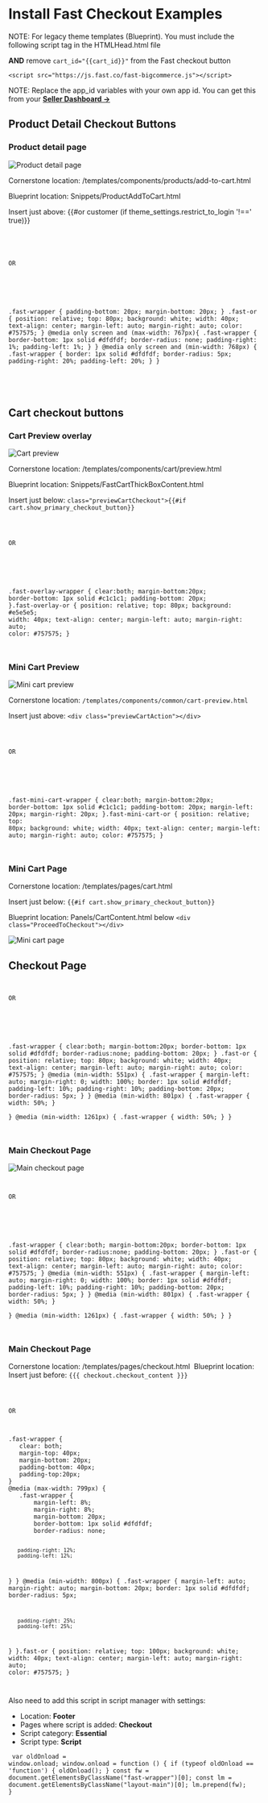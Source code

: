 # Install Fast Checkout Examples

NOTE: For legacy theme templates (Blueprint). You must include the following script tag in the HTMLHead.html file

**AND** remove `cart_id="{{cart_id}}"` from the Fast checkout button

`<script src="https://js.fast.co/fast-bigcommerce.js"></script>`

NOTE: Replace the app_id variables with your own app id. You can get this from your [**Seller Dashboard →**](https://www.fast.co/business/dash/profile)

## Product Detail Checkout Buttons

### Product detail page

![Product detail page](images/bigcommerce/checkout-example-chromatic-coffee.png)

Cornerstone location: /templates/components/products/add-to-cart.html

Blueprint location: Snippets/ProductAddToCart.html

Insert just above:
{{#or customer (if theme_settings.restrict_to_login '!==' true)}}

<code>
<!------ FAST CHECKOUT BUTTON START ----------->
<div class="fast-wrapper"></div>
   <div class="fast-or">OR</div>
   <fast-checkout-button app_id="REPLACE-WITH-YOUR-APP-ID"></fast-checkout-button>

<style></style>
   .fast-wrapper {
     padding-bottom: 20px;
     margin-bottom: 20px;
   }
   .fast-or {
       position: relative;
       top: 80px;
       background: white;
       width: 40px;
       text-align: center;
       margin-left: auto;
       margin-right: auto;
       color: #757575;
   }
   @media only screen and (max-width: 767px){
       .fast-wrapper {
           border-bottom: 1px solid #dfdfdf;
           border-radius: none;
           padding-right: 1%;
           padding-left: 1%;
       }
   }
   @media only screen and (min-width: 768px) {
       .fast-wrapper {
           border: 1px solid #dfdfdf;
           border-radius: 5px;
           padding-right: 20%;
           padding-left: 20%;
       }
   }
<!------ FAST CHECKOUT BUTTON END ----------->
</code>

## Cart checkout buttons

### Cart Preview overlay

![Cart preview](images/bigcommerce/cart-preview.png)

Cornerstone location: /templates/components/cart/preview.html

Blueprint location: Snippets/FastCartThickBoxContent.html

Insert just below: `class="previewCartCheckout">{{#if cart.show_primary_checkout_button}}`

<code><!------ FAST CHECKOUT BUTTON START ----------->
<div class="fast-overlay-wrapper"></div>
 <div class="fast-overlay-or">OR</div>
 <fast-checkout-cart-button cart_id="{{cart_id}}" app_id="REPLACE-WITH-YOUR-APP-ID"></fast-checkout-cart-button>

<style></style>
.fast-overlay-wrapper {
   clear:both;
   margin-bottom:20px;
   border-bottom: 1px solid #c1c1c1;
   padding-bottom: 20px;
}.fast-overlay-or {
   position: relative;
   top: 80px;
   background: #e5e5e5;
   width: 40px;
   text-align: center;
   margin-left: auto;
   margin-right: auto;
   color: #757575;
}
<!------ FAST CHECKOUT BUTTON END -----------></code>

### Mini Cart Preview

![Mini cart preview](images/bigcommerce/mini-cart-preview.png)

Cornerstone location: `/templates/components/common/cart-preview.html`

Insert just above: `<div class="previewCartAction"></div>`

<code><!------ FAST CHECKOUT BUTTON START ----------->
<div class="fast-mini-cart-wrapper"></div>
 <div class="fast-mini-cart-or">OR</div>
 <fast-checkout-cart-button cart_id="{{cart_id}}" app_id="REPLACE-WITH-YOUR-APP-ID"></fast-checkout-cart-button>

<style></style>
.fast-mini-cart-wrapper {
   clear:both;
   margin-bottom:20px;
   border-bottom: 1px solid #c1c1c1;
   padding-bottom: 20px;
   margin-left: 20px;
   margin-right: 20px;
}.fast-mini-cart-or {
   position: relative;
   top: 80px;
   background: white;
   width: 40px;
   text-align: center;
   margin-left: auto;
   margin-right: auto;
   color: #757575;
}
<!------ FAST CHECKOUT BUTTON END -----------></code>

### Mini Cart Page

Cornerstone location: /templates/pages/cart.html

Insert just below: `{{#if cart.show_primary_checkout_button}}`

Blueprint location: Panels/CartContent.html below `<div class="ProceedToCheckout"></div>`

![Mini cart page](images/bigcommerce/mini-cart-page.png)

## Checkout Page

<code><!------ FAST CHECKOUT BUTTON START ----------->
<div class="fast-wrapper"></div>
<div class="fast-or">OR</div>
<fast-checkout-cart-button cart_id="{{cart_id}}" app_id="REPLACE-WITH-YOUR-APP-ID"></fast-checkout-cart-button>

<style></style>
.fast-wrapper {
clear:both;
margin-bottom:20px;
border-bottom: 1px solid #dfdfdf;
border-radius:none;
padding-bottom: 20px;
}
.fast-or {
   position: relative;
   top: 80px;
   background: white;
   width: 40px;
   text-align: center;
   margin-left: auto;
   margin-right: auto;
   color: #757575;
}
@media (min-width: 551px) {
   .fast-wrapper {
       margin-left: auto;
       margin-right: 0;
       width: 100%;
       border: 1px solid #dfdfdf;
        padding-left: 10%;
        padding-right: 10%;
        padding-bottom: 20px;
        border-radius: 5px;
   }
}
@media (min-width: 801px) {
   .fast-wrapper {
       width: 50%;
   }    
}
@media (min-width: 1261px) {
   .fast-wrapper {
       width: 50%;
   }
}

<!------ FAST CHECKOUT BUTTON END -----------></code>

### Main Checkout Page

![Main checkout page](images/bigcommerce/main-checkout-page.png)

<code><!------ FAST CHECKOUT BUTTON START ----------->
<div class="fast-wrapper"></div>
<div class="fast-or">OR</div>
<fast-checkout-cart-button cart_id="{{cart_id}}" app_id="REPLACE-WITH-YOUR-APP-ID"></fast-checkout-cart-button>

<style></style>
.fast-wrapper {
clear:both;
margin-bottom:20px;
border-bottom: 1px solid #dfdfdf;
border-radius:none;
padding-bottom: 20px;
}
.fast-or {
   position: relative;
   top: 80px;
   background: white;
   width: 40px;
   text-align: center;
   margin-left: auto;
   margin-right: auto;
   color: #757575;
}
@media (min-width: 551px) {
   .fast-wrapper {
       margin-left: auto;
       margin-right: 0;
       width: 100%;
       border: 1px solid #dfdfdf;
        padding-left: 10%;
        padding-right: 10%;
        padding-bottom: 20px;
        border-radius: 5px;
   }
}
@media (min-width: 801px) {
   .fast-wrapper {
       width: 50%;
   }    
}
@media (min-width: 1261px) {
   .fast-wrapper {
       width: 50%;
   }
}
<!------ FAST CHECKOUT BUTTON END -----------></code>

### Main Checkout Page

Cornerstone location: /templates/pages/checkout.html
‍
Blueprint location:
‍
Insert just before: `{{{ checkout.checkout_content }}}`

<code><!------ FAST CHECKOUT BUTTON START ----------->
<div class="fast-wrapper"></div>
 <div class="fast-or">OR</div>
 <fast-checkout-cart-button cart_id="{{cart_id}}" app_id="REPLACE-WITH-YOUR-APP-ID"></fast-checkout-cart-button>
<style></style>
.fast-wrapper {
   clear: both;
   margin-top: 40px;
   margin-bottom: 20px;
   padding-bottom: 40px;
   padding-top:20px;
}
@media (max-width: 799px) {
   .fast-wrapper {
       margin-left: 8%;
       margin-right: 8%;
       margin-bottom: 20px;
       border-bottom: 1px solid #dfdfdf;
       border-radius: none;
       
       padding-right: 12%;
       padding-left: 12%;
   }
}
@media (min-width: 800px) {
   .fast-wrapper {
       margin-left: auto;
       margin-right: auto;
       margin-bottom: 20px;
       border: 1px solid #dfdfdf;
       border-radius: 5px;
       
       padding-right: 25%;
       padding-left: 25%;
   }
}.fast-or {
   position: relative;
   top: 100px;
   background: white;
   width: 40px;
   text-align: center;
   margin-left: auto;
   margin-right: auto;
   color: #757575;
}
<!------ FAST CHECKOUT BUTTON END -----------></code>

Also need to add this script in script manager with settings:
‍
- Location: **Footer**
‍
- Pages where script is added: **Checkout**
‍
- Script category: **Essential**
‍
- Script type: **Script**

<code><script type="text/javascript"></script>
   var oldOnload = window.onload;
   window.onload = function () {
     if (typeof oldOnload == 'function') {
       oldOnload();
     }
   const fw = document.getElementsByClassName("fast-wrapper")[0];
const lm = document.getElementsByClassName("layout-main")[0];
lm.prepend(fw);
   }</code>
